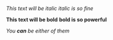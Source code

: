 *This text will be italic*
_italic is so fine_

**This text will be bold**
__bold is so powerful__

_You **can** be either of them_
